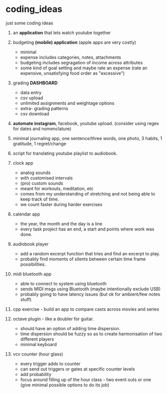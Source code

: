 # coding_ideas
just some coding ideas

1. an **application** that lets watch youtube together
2. budgeting **(mobile) application** (apple apps are very costly)
    - minimal
    - expense includes categories, notes, attachments
    - budgeting includes segragation of income across attributes
    - some kind of goal setting and maybe rate an expense (rate an expensive, unsatisfying food order as "excessive")
4. grading **DASHBOARD**
    - data entry
    - csv upload
    - unlimited assignments and weightage options
    - extra- grading patterns
    - csv download
5. **automate instagram**, facebook, youtube upload. (consider using regex for dates and nomenclature)
6. minimal journaling app, one sentence/three words, one photo, 3 habits, 1 gratitude, 1 regret/change
7. script for translating youtube playlist to audiobook.
8. clock app
    - analog sounds
    - with customised intervals
    - (pro) custom sounds
    - meant for workouts, meditation, etc
    - comes from my understanding of stretching and not being able to keep track of time.
    - we count faster during harder exercises
9. calendar app
    - the year, the month and the day is a line
    - every task project has an end, a start and points where work was done.
10. audiobook player
    - add a random excerpt function that tries and find an excerpt to play.
    - probably find moments of silents between certain time frame possibilities.
11. midi bluetooth app
    - able to connect to system using bluetooth
    - sends MIDI msgs using Bluetooth (maybe intentionally exclude USB)
    - probably going to have latency issues (but ok for ambient/few notes stuff)
   
12. cpp exercise - build an app to compare casts across movies and series
13. octave plugin - like a doubler for guitar. 
    - should have an option of adding time dispersion. 
    - time dispersion should be fuzzy so as to create harmonisation of two different players
    - minimal keyboard
12. vcv counter (hour glass)
    - every trigger adds to counter
    - can send out triggers or gates at specific counter levels
    - add probability
    - focus around filling up of the hour class - two event outs or one (give minimal possible options to do its job)
